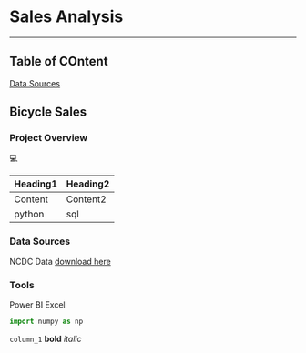 # Sales Analysis
---
## Table of COntent
  [Data Sources](#data-sources)
## Bicycle Sales 
### Project Overview


💻


|Heading1|Heading2|
|--------|--------|
|Content|Content2|
|python|sql|












### Data Sources
NCDC Data [download here](https://)
### Tools
Power BI
Excel
```python
import numpy as np
```
`column_1`
**bold**
*italic*
